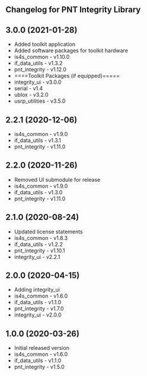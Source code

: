 Changelog for PNT Integrity Library
-----------------------------------
3.0.0 (2021-01-28)
-----------------
* Added toolkit application
* Added software packages for toolkit hardware
* is4s_common - v1.10.0
* if_data_utils - v1.3.2
* pnt_integrity - v1.12.0
* ====Toolkit Packages (if equipped)=====
* integrity_ui - v3.0.0
* serial - v1.4
* ublox - v3.2.0
* usrp_utilities - v3.5.0

2.2.1 (2020-12-06)
-----------------
* is4s_common - v1.9.0
* if_data_utils - v1.3.1
* pnt_integrity - v1.11.0

2.2.0 (2020-11-26)
-----------------
* Removed UI submodule for release
* is4s_common - v1.9.0
* if_data_utils - v1.3.0
* pnt_integrity - v1.11.0

2.1.0 (2020-08-24)
-----------------
* Updated license statements
* is4s_common - v1.8.3
* if_data_utils - v1.2.2
* pnt_integrity - v1.10.1
* integrity_ui - v2.2.1

2.0.0 (2020-04-15)
------------------
* Adding integrity_ui
* is4s_common - v1.6.0
* if_data_utils - v1.1.0
* pnt_integrity - v1.7.0
* integrity_ui - v2.0.0

1.0.0 (2020-03-26)
------------------
* Initial released version
* is4s_common - v1.6.0
* if_data_utils - v1.1.0
* pnt_integrity - v1.5.0
